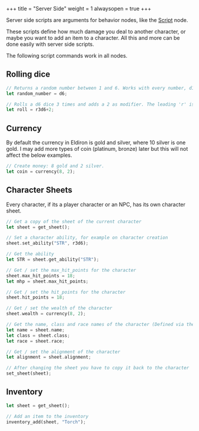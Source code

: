 +++
title = "Server Side"
weight = 1
alwaysopen = true
+++

Server side scripts are arguments for behavior nodes, like the [Script](../../nodes/#script) node.

These scripts define how much damage you deal to another character, or maybe you want to add an item to a character. All this and more can be done easily with server side scripts.

The following script commands work in all nodes.

## Rolling dice

```rust
// Returns a random number between 1 and 6. Works with every number, d18, d1000 etc.
let random_number = d6;

// Rolls a d6 dice 3 times and adds a 2 as modifier. The leading 'r' is required.
let roll = r3d6+2;
```

## Currency

By default the currency in Eldiron is gold and silver, where 10 silver is one gold. I may add more types of coin (platinum, bronze) later but this will not affect the below examples.

```rust
// Create money: 8 gold and 2 silver.
let coin = currency(8, 2);
```

## Character Sheets

Every character, if its a player character or an NPC, has its own character sheet.

```rust
// Get a copy of the sheet of the current character
let sheet = get_sheet();

// Set a character ability, for example on character creation
sheet.set_ability("STR", r3d6);

// Get the ability
let STR = sheet.get_ability("STR");

// Get / set the max_hit_points for the character
sheet.max_hit_points = 18;
let mhp = sheet.max_hit_points;

// Get / set the hit_points for the character
sheet.hit_points = 18;

// Get / set the wealth of the character
sheet.wealth = currency(8, 2);

// Get the name, class and race names of the character (Defined via the Character settings)
let name = sheet.name;
let class = sheet.class;
let race = sheet.race;

// Get / set the alignment of the character
let alignment = sheet.alignment;

// After changing the sheet you have to copy it back to the character
set_sheet(sheet);
```

## Inventory

```rust
let sheet = get_sheet();

// Add an item to the inventory
inventory_add(sheet, "Torch");

```